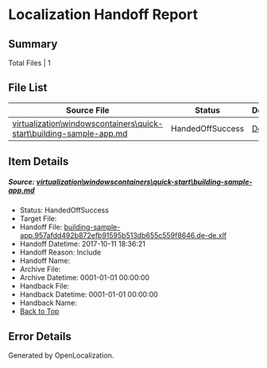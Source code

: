 # <a name='report-top'></a> Localization Handoff Report

## Summary
 Total Files | 1

## File List
 Source File | Status | Details 
 ----------- | ------ | ------- 
 [virtualization\windowscontainers\quick-start\building-sample-app.md](https://github.com/Microsoft/Virtualization-Documentation-Private/blob/fa9ec91b14c612df03c5b7bb094eb1fabf421715/virtualization/windowscontainers/quick-start/building-sample-app.md) | HandedOffSuccess | [Details](#b9f20e6b3f071b9c71a387fce9640b244e9a95b5350)

## Item Details
##### <a name='b9f20e6b3f071b9c71a387fce9640b244e9a95b5350'></a> Source: [virtualization\windowscontainers\quick-start\building-sample-app.md](https://github.com/Microsoft/Virtualization-Documentation-Private/blob/fa9ec91b14c612df03c5b7bb094eb1fabf421715/virtualization/windowscontainers/quick-start/building-sample-app.md)
* Status: HandedOffSuccess
* Target File: 
* Handoff File: [building-sample-app.957afdd492b872efb91595b513db655c559f8646.de-de.xlf](https://github.com/MicrosoftDocs/Virtualization-Documentation-Private.handoff/blob/1925c3ce00564a6f8167b7865b5e30cb8edc93be/ol-handoff/MicrosoftDocs/Virtualization-Documentation-Private.de-de/live/building-sample-app.957afdd492b872efb91595b513db655c559f8646.de-de.xlf)
* Handoff Datetime: 2017-10-11 18:36:21
* Handoff Reason: Include
* Handoff Name: 
* Archive File: 
* Archive Datetime: 0001-01-01 00:00:00
* Handback File: 
* Handback Datetime: 0001-01-01 00:00:00
* Handback Name: 
* [Back to Top](#report-top)


## Error Details

Generated by OpenLocalization.
